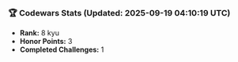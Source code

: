 ### 🏆 Codewars Stats (Updated: 2025-09-19 04:10:19 UTC)

- **Rank:** 8 kyu
- **Honor Points:** 3
- **Completed Challenges:** 1
